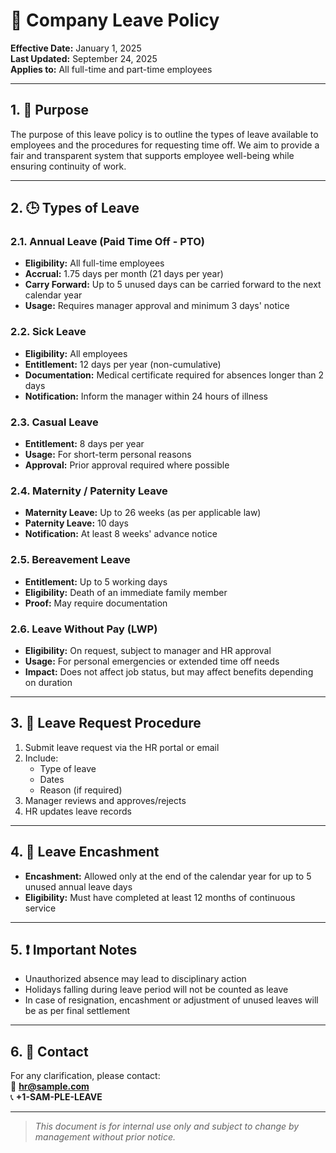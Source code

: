 # 📝 Company Leave Policy

**Effective Date:** January 1, 2025  
**Last Updated:** September 24, 2025  
**Applies to:** All full-time and part-time employees  

---

## 1. 🎯 Purpose

The purpose of this leave policy is to outline the types of leave available to employees and the procedures for requesting time off. We aim to provide a fair and transparent system that supports employee well-being while ensuring continuity of work.

---

## 2. 🕒 Types of Leave

### 2.1. Annual Leave (Paid Time Off - PTO)

- **Eligibility:** All full-time employees  
- **Accrual:** 1.75 days per month (21 days per year)  
- **Carry Forward:** Up to 5 unused days can be carried forward to the next calendar year  
- **Usage:** Requires manager approval and minimum 3 days' notice

### 2.2. Sick Leave

- **Eligibility:** All employees  
- **Entitlement:** 12 days per year (non-cumulative)  
- **Documentation:** Medical certificate required for absences longer than 2 days  
- **Notification:** Inform the manager within 24 hours of illness

### 2.3. Casual Leave

- **Entitlement:** 8 days per year  
- **Usage:** For short-term personal reasons  
- **Approval:** Prior approval required where possible

### 2.4. Maternity / Paternity Leave

- **Maternity Leave:** Up to 26 weeks (as per applicable law)  
- **Paternity Leave:** 10 days  
- **Notification:** At least 8 weeks' advance notice

### 2.5. Bereavement Leave

- **Entitlement:** Up to 5 working days  
- **Eligibility:** Death of an immediate family member  
- **Proof:** May require documentation

### 2.6. Leave Without Pay (LWP)

- **Eligibility:** On request, subject to manager and HR approval  
- **Usage:** For personal emergencies or extended time off needs  
- **Impact:** Does not affect job status, but may affect benefits depending on duration

---

## 3. 📅 Leave Request Procedure

1. Submit leave request via the HR portal or email  
2. Include:
   - Type of leave
   - Dates
   - Reason (if required)  
3. Manager reviews and approves/rejects  
4. HR updates leave records

---

## 4. 🔁 Leave Encashment

- **Encashment:** Allowed only at the end of the calendar year for up to 5 unused annual leave days  
- **Eligibility:** Must have completed at least 12 months of continuous service

---

## 5. ❗ Important Notes

- Unauthorized absence may lead to disciplinary action  
- Holidays falling during leave period will not be counted as leave  
- In case of resignation, encashment or adjustment of unused leaves will be as per final settlement

---

## 6. 📌 Contact

For any clarification, please contact:  
📧 **hr@sample.com**  
📞 **+1-SAM-PLE-LEAVE**

---

> *This document is for internal use only and subject to change by management without prior notice.*

